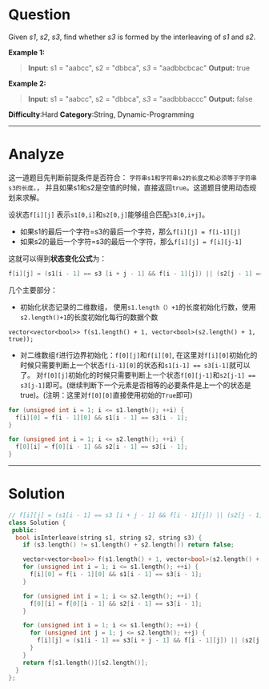 
# Question

Given  _s1_,  _s2_,  _s3_, find whether  _s3_  is formed by the interleaving of  _s1_  and  _s2_.

**Example 1:**

> **Input:** s1 = "aabcc", s2 = "dbbca", _s3_ = "aadbbcbcac"
> **Output:** true

**Example 2:**

> **Input:** s1 = "aabcc", s2 = "dbbca", _s3_ = "aadbbbaccc"
> **Output:** false

**Difficulty**:Hard
**Category**:String, Dynamic-Programming


------------

# Analyze

这一道题目先判断前提条件是否符合： `字符串s1和字符串s2的长度之和必须等于字符串s3的长度。`， 并且如果s1和s2是空值的时候，直接返回`true`。这道题目使用动态规划来求解。

设状态`f[i][j]` 表示`s1[0,i]`和`s2[0,j]`能够组合匹配`s3[0,i+j]`。

- 如果s1的最后一个字符=s3的最后一个字符，那么`f[i][j] = f[i-1][j]`
- 如果s2的最后一个字符=s3的最后一个字符，那么`f[i][j] = f[i][j-1]`

这就可以得到**状态变化公式**为：

```cpp
f[i][j] = (s1[i - 1] == s3 [i + j - 1] && f[i - 1][j]) || (s2[j - 1] == s3 [i + j - 1] && f[i][j - 1]);
```

几个主要部分：

- 初始化状态记录的二维数组， 使用`s1.length（）+1`的长度初始化行数，使用`s2.length()+1`的长度初始化每行的数据个数

`vector<vector<bool>> f(s1.length() + 1, vector<bool>(s2.length() + 1, true));`

- 对二维数组`f`进行边界初始化：`f[0][j]`和`f[i][0]`, 在这里对`f[i][0]`初始化的时候只需要判断上一个状态`f[i-1][0]`的状态和`s1[i-1] == s3[i-1]`就可以了。 对`f[0][j]`初始化的时候只需要判断上一个状态`f[0][j-1]`和`s2[j-1] == s3[j-1]`即可。(继续判断下一个元素是否相等的必要条件是上一个的状态是true)。(注明：这里对`f[0][0]`直接使用初始的`True`即可)

```cpp
for (unsigned int i = 1; i <= s1.length(); ++i) {
  f[i][0] = f[i - 1][0] && s1[i - 1] == s3[i - 1];
}

for (unsigned int i = 1; i <= s2.length(); ++i) {
  f[0][i] = f[0][i - 1] && s2[i - 1] == s3[i - 1];
}
```

------------

# Solution

```cpp
// f[i][j] = (s1[i - 1] == s3 [i + j - 1] && f[i - 1][j]) || (s2[j - 1] == s3 [i + j - 1] && f[i][j - 1]);
class Solution {
 public:
  bool isInterleave(string s1, string s2, string s3) {
    if (s3.length() != s1.length() + s2.length()) return false;

    vector<vector<bool>> f(s1.length() + 1, vector<bool>(s2.length() + 1, true));
    for (unsigned int i = 1; i <= s1.length(); ++i) {
      f[i][0] = f[i - 1][0] && s1[i - 1] == s3[i - 1];
    }

    for (unsigned int i = 1; i <= s2.length(); ++i) {
      f[0][i] = f[0][i - 1] && s2[i - 1] == s3[i - 1];
    }

    for (unsigned int i = 1; i <= s1.length(); ++i) {
      for (unsigned int j = 1; j <= s2.length(); ++j) {
        f[i][j] = (s1[i - 1] == s3[i + j - 1] && f[i - 1][j]) || (s2[j - 1] == s3[i + j - 1] && f[i][j - 1]);
      }
    }
    return f[s1.length()][s2.length()];
  }
};
```
